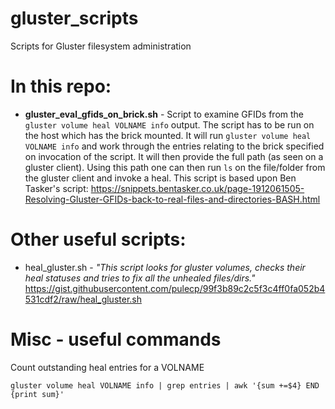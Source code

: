 # gluster_scripts
Scripts for Gluster filesystem administration


# In this repo:

- <b>gluster_eval_gfids_on_brick.sh</b> - Script to examine GFIDs from the ```gluster volume heal VOLNAME info``` output. The script has to be run on the host which has the brick mounted. It will run ```gluster volume heal VOLNAME info``` and work through the entries relating to the brick specified on invocation of the script. It will then provide the full path (as seen on a gluster client). Using this path one can then run ```ls``` on the file/folder from the gluster client and invoke a heal. This script is based upon Ben Tasker's script: https://snippets.bentasker.co.uk/page-1912061505-Resolving-Gluster-GFIDs-back-to-real-files-and-directories-BASH.html


# Other useful scripts:

- heal_gluster.sh - <i>"This script looks for gluster volumes, checks their heal statuses and tries to fix all the unhealed files/dirs."</i>
  https://gist.githubusercontent.com/pulecp/99f3b89c2c5f3c4ff0fa052b4531cdf2/raw/heal_gluster.sh


# Misc - useful commands

Count outstanding heal entries for a VOLNAME

```gluster volume heal VOLNAME info | grep entries | awk '{sum +=$4} END {print sum}'```
